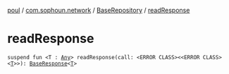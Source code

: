 [poul](../../index.md) / [com.sophoun.network](../index.md) / [BaseRepository](index.md) / [readResponse](./read-response.md)

# readResponse

`suspend fun <T : `[`Any`](https://kotlinlang.org/api/latest/jvm/stdlib/kotlin/-any/index.html)`> readResponse(call: <ERROR CLASS><<ERROR CLASS><`[`T`](read-response.md#T)`>>): `[`BaseResponse`](../-base-response/index.md)`<`[`T`](read-response.md#T)`>`